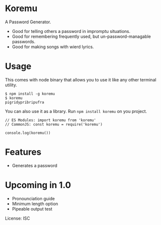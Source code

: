 # Koremu

A Password Generator.

- Good for telling others a password in impromptu situations.
- Good for remembering frequently used, but un-password-managable passwords.
- Good for making songs with wierd lyrics.

# Usage
This comes with node binary that allows you to use it like any other terminal utility.

```
$ npm install -g koremu
$ koremu
pigridypribripufra
```

You can also use it as a library. Run `npm install koremu` on you project.

```
// ES Modules: import koremu from 'koremu'
// CommonJS: const koremu = require('koremu')

console.log(koremu())

```

# Features
- Generates a password

# Upcoming in 1.0
- Pronounciation guide
- Minimum length option
- Pipeable output test


License: ISC
